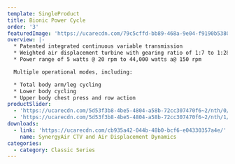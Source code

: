 ```yaml
---
template: SingleProduct
title: Bionic Power Cycle
order: '3'
featuredImage: 'https://ucarecdn.com/79c5cffd-bb89-468a-9e04-f9190b53801c/'
overview: |-
  * Patented integrated continuous variable transmission
  * Weighted air displacement turbine with gearing ratio of 1:7 to 1:28
  * Power range of 5 watts @ 20 rpm to 44,000 watts a@ 150 rpm

  Multiple operational modes, including:

  * Total body arm/leg cycling
  * Lower body cycling
  * Upper body chest press and row action
productSlider:
  - 'https://ucarecdn.com/5d53f3b8-4be5-4804-a58b-72cc307470f6~2/nth/0/'
  - 'https://ucarecdn.com/5d53f3b8-4be5-4804-a58b-72cc307470f6~2/nth/1/'
downloads:
  - link: 'https://ucarecdn.com/cb935a42-044b-48b0-bcf6-e04330357a4e/'
    name: SynergyAir CTV and Air Displacement Dynamics
categories:
  - category: Classic Series
---
```


